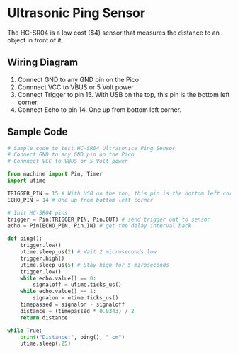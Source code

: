 # Ultrasonic Ping Sensor
The HC-SR04 is a low cost ($4) sensor that measures the distance to an object in front of it.

## Wiring Diagram

1. Connect GND to any GND pin on the Pico
2. Connnect VCC to VBUS or 5 Volt power
3. Connect Trigger to pin 15.  With USB on the top, this pin is the bottom left corner.
4. Connect Echo to pin 14.  One up from bottom left corner.

## Sample Code

```py
# Sample code to test HC-SR04 Ultrasonice Ping Sensor
# Connect GND to any GND pin on the Pico
# Connnect VCC to VBUS or 5 Volt power

from machine import Pin, Timer
import utime

TRIGGER_PIN = 15 # With USB on the top, this pin is the bottom left corner
ECHO_PIN = 14 # One up from bottom left corner

# Init HC-SR04 pins
trigger = Pin(TRIGGER_PIN, Pin.OUT) # send trigger out to sensor
echo = Pin(ECHO_PIN, Pin.IN) # get the delay interval back

def ping():
    trigger.low()
    utime.sleep_us(2) # Wait 2 microseconds low
    trigger.high()
    utime.sleep_us(5) # Stay high for 5 miroseconds
    trigger.low()
    while echo.value() == 0:
        signaloff = utime.ticks_us()
    while echo.value() == 1:
        signalon = utime.ticks_us()
    timepassed = signalon - signaloff
    distance = (timepassed * 0.0343) / 2
    return distance

while True:
    print("Distance:", ping(), " cm")
    utime.sleep(.25)
```